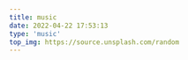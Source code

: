 ```yaml
---
title: music
date: 2022-04-22 17:53:13
type: 'music'
top_img: https://source.unsplash.com/random
---
```

